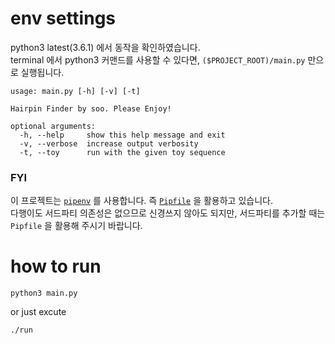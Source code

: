 # env settings

python3 latest(3.6.1) 에서 동작을 확인하였습니다.  
terminal 에서 python3 커맨드를 사용할 수 있다면, `($PROJECT_ROOT)/main.py` 만으로 실행됩니다.

```
usage: main.py [-h] [-v] [-t]

Hairpin Finder by soo. Please Enjoy!

optional arguments:
  -h, --help     show this help message and exit
  -v, --verbose  increase output verbosity
  -t, --toy      run with the given toy sequence
```

### FYI

이 프로젝트는 [`pipenv`](https://github.com/kennethreitz/pipenv) 를 사용합니다. 즉 [`Pipfile`](https://github.com/pypa/pipfile) 을 활용하고 있습니다.  
다행이도 서드파티 의존성은 없으므로 신경쓰지 않아도 되지만, 서드파티를 추가할 때는 `Pipfile` 을 활용해 주시기 바랍니다.

# how to run

```commandline
python3 main.py
```

or just excute

```commandline
./run
```